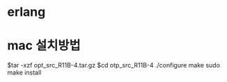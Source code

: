 # erlang

# mac 설치방법
$tar -xzf opt_src_R11B-4.tar.gz
$cd otp_src_R11B-4
./configure
make
sudo make install


